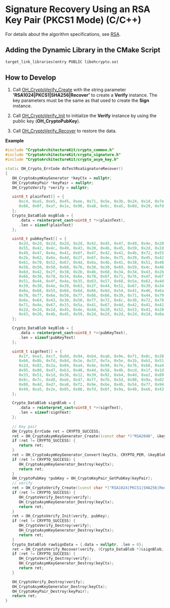 # Signature Recovery Using an RSA Key Pair (PKCS1 Mode) (C/C++)


For details about the algorithm specifications, see [RSA](crypto-sign-sig-verify-overview.md#rsa).


## Adding the Dynamic Library in the CMake Script
```txt
target_link_libraries(entry PUBLIC libohcrypto.so)
```

## How to Develop


1. Call [OH_CryptoVerify_Create](../../reference/apis-crypto-architecture-kit/_crypto_signature_api.md#oh_cryptoverify_create) with the string parameter **'RSA1024|PKCS1|SHA256|Recover'** to create a **Verify** instance. The key parameters must be the same as that used to create the **Sign** instance.

2. Call [OH_CryptoVerify_Init](../../reference/apis-crypto-architecture-kit/_crypto_signature_api.md#oh_cryptoverify_init) to initialize the **Verify** instance by using the public key (**OH_CryptoPubKey**).

3. Call [OH_CryptoVerify_Recover](../../reference/apis-crypto-architecture-kit/_crypto_signature_api.md#oh_cryptoverify_recover) to restore the data.

**Example**

```c++
#include "CryptoArchitectureKit/crypto_common.h"
#include "CryptoArchitectureKit/crypto_signature.h"
#include "CryptoArchitectureKit/crypto_asym_key.h"

static OH_Crypto_ErrCode doTestRsaSignatureRecover()
{
   OH_CryptoAsymKeyGenerator *keyCtx = nullptr;
   OH_CryptoKeyPair *keyPair = nullptr;
   OH_CryptoVerify *verify = nullptr;

   uint8_t plainText[] = {
      0xc4, 0xa5, 0xe5, 0x45, 0xee, 0x71, 0x5e, 0x3b, 0x24, 0x1d, 0x7e, 0x62, 0xd6, 0x6b, 0xab, 0x98,
      0x88, 0x0f, 0xaf, 0x1e, 0x96, 0xa0, 0x6c, 0xa5, 0x0d, 0x29, 0xfd, 0xcc, 0xef, 0xf6, 0x2b, 0x92
   };
   Crypto_DataBlob msgBlob = {
      .data = reinterpret_cast<uint8_t *>(plainText),
      .len = sizeof(plainText)
   };

   uint8_t pubKeyText[] = {
      0x2d, 0x2d, 0x2d, 0x2d, 0x2d, 0x42, 0x45, 0x47, 0x49, 0x4e, 0x20, 0x52, 0x53, 0x41, 0x20, 0x50,
      0x55, 0x42, 0x4c, 0x49, 0x43, 0x20, 0x4b, 0x45, 0x59, 0x2d, 0x2d, 0x2d, 0x2d, 0x2d, 0x0a, 0x4d,
      0x49, 0x47, 0x4a, 0x41, 0x6f, 0x47, 0x42, 0x41, 0x4b, 0x72, 0x55, 0x74, 0x74, 0x64, 0x76, 0x73,
      0x2b, 0x62, 0x6e, 0x4d, 0x2f, 0x6f, 0x4e, 0x75, 0x39, 0x45, 0x42, 0x78, 0x35, 0x64, 0x49, 0x6d,
      0x61, 0x70, 0x52, 0x67, 0x4d, 0x6a, 0x4b, 0x41, 0x38, 0x51, 0x48, 0x4b, 0x61, 0x75, 0x2f, 0x6c,
      0x58, 0x50, 0x50, 0x68, 0x76, 0x38, 0x30, 0x69, 0x59, 0x4c, 0x46, 0x2b, 0x79, 0x35, 0x35, 0x0a,
      0x6d, 0x42, 0x2f, 0x38, 0x2b, 0x4b, 0x68, 0x34, 0x34, 0x43, 0x2b, 0x5a, 0x76, 0x6f, 0x78, 0x5a,
      0x66, 0x38, 0x78, 0x34, 0x6e, 0x78, 0x6f, 0x71, 0x76, 0x4f, 0x6f, 0x73, 0x32, 0x44, 0x55, 0x69,
      0x51, 0x44, 0x4f, 0x4a, 0x35, 0x63, 0x57, 0x68, 0x5a, 0x62, 0x4d, 0x71, 0x4d, 0x42, 0x71, 0x62,
      0x39, 0x30, 0x4e, 0x39, 0x63, 0x2f, 0x44, 0x51, 0x67, 0x39, 0x34, 0x63, 0x52, 0x7a, 0x35, 0x66,
      0x0a, 0x68, 0x55, 0x66, 0x6d, 0x66, 0x6d, 0x54, 0x41, 0x46, 0x6a, 0x5a, 0x53, 0x33, 0x78, 0x6c,
      0x78, 0x77, 0x6e, 0x50, 0x77, 0x66, 0x66, 0x39, 0x71, 0x44, 0x79, 0x4c, 0x63, 0x5a, 0x55, 0x6b,
      0x6e, 0x64, 0x43, 0x30, 0x50, 0x77, 0x72, 0x6c, 0x38, 0x72, 0x70, 0x4b, 0x7a, 0x50, 0x47, 0x63,
      0x71, 0x4e, 0x67, 0x33, 0x5a, 0x41, 0x67, 0x4d, 0x42, 0x41, 0x41, 0x45, 0x3d, 0x0a, 0x2d, 0x2d,
      0x2d, 0x2d, 0x2d, 0x45, 0x4e, 0x44, 0x20, 0x52, 0x53, 0x41, 0x20, 0x50, 0x55, 0x42, 0x4c, 0x49,
      0x43, 0x20, 0x4b, 0x45, 0x59, 0x2d, 0x2d, 0x2d, 0x2d, 0x2d, 0x0a,
   };

   Crypto_DataBlob keyBlob = {
      .data = reinterpret_cast<uint8_t *>(pubKeyText),
      .len = sizeof(pubKeyText)
   };

   uint8_t signText[] = {
      0x1f, 0xe3, 0xcf, 0x8d, 0x94, 0xb4, 0xa0, 0x9e, 0xf1, 0x0c, 0x38, 0x59, 0xcb, 0x5b, 0x89, 0xc9,
      0x66, 0x8b, 0xfd, 0x8d, 0x1e, 0x37, 0xfa, 0x5e, 0x1b, 0xb1, 0x51, 0x07, 0xf1, 0xb0, 0x7d, 0x18,
      0x2d, 0x82, 0x2a, 0x04, 0xa4, 0x4e, 0x94, 0x7e, 0x76, 0xb8, 0xa4, 0x78, 0x90, 0x2f, 0x43, 0x1d,
      0x95, 0x80, 0xd7, 0xb3, 0x46, 0x4d, 0x58, 0x4b, 0xcd, 0x1f, 0x1d, 0xb3, 0x1f, 0x6b, 0x15, 0xd8,
      0x33, 0x51, 0x1d, 0x36, 0x12, 0x39, 0x92, 0xb4, 0x4d, 0xe2, 0x89, 0x26, 0x01, 0xe9, 0x1f, 0xc0,
      0x9c, 0x7c, 0xd8, 0xeb, 0x47, 0xff, 0xfb, 0x5d, 0x98, 0x9a, 0x02, 0x6a, 0x16, 0x37, 0xb1, 0xf5,
      0x08, 0x4d, 0xd7, 0xa0, 0xf2, 0x9e, 0xbe, 0x4b, 0x54, 0x77, 0x94, 0x95, 0x4b, 0x97, 0x10, 0x22,
      0x49, 0xa5, 0x2e, 0x05, 0x86, 0xfd, 0x6f, 0x9a, 0x40, 0xe6, 0x43, 0xab, 0xc5, 0xbc, 0xac, 0x21,
   };

   Crypto_DataBlob signBlob = {
      .data = reinterpret_cast<uint8_t *>(signText),
      .len = sizeof(signText)
   };
   
   // Key pair
   OH_Crypto_ErrCode ret = CRYPTO_SUCCESS;
   ret = OH_CryptoAsymKeyGenerator_Create((const char *)"RSA2048", &keyCtx);
   if (ret != CRYPTO_SUCCESS) {
      return ret;
   }
   ret = OH_CryptoAsymKeyGenerator_Convert(keyCtx, CRYPTO_PEM, &keyBlob, nullptr, &keyPair);
   if (ret != CRYPTO_SUCCESS) {
      OH_CryptoAsymKeyGenerator_Destroy(keyCtx);
      return ret;
   }
   OH_CryptoPubKey *pubKey = OH_CryptoKeyPair_GetPubKey(keyPair);
   // verify
   ret = OH_CryptoVerify_Create((const char *)"RSA1024|PKCS1|SHA256|Recover", &verify);
   if (ret != CRYPTO_SUCCESS) {
      OH_CryptoVerify_Destroy(verify);
      OH_CryptoAsymKeyGenerator_Destroy(keyCtx);
      return ret;
   }
   ret = OH_CryptoVerify_Init(verify, pubKey);
   if (ret != CRYPTO_SUCCESS) {
      OH_CryptoVerify_Destroy(verify);
      OH_CryptoAsymKeyGenerator_Destroy(keyCtx);
      return ret;
   }
   Crypto_DataBlob rawSignData = {.data = nullptr, .len = 0};
   ret = OH_CryptoVerify_Recover(verify, (Crypto_DataBlob *)&signBlob, &rawSignData);
   if (ret != CRYPTO_SUCCESS) {
      OH_CryptoVerify_Destroy(verify);
      OH_CryptoAsymKeyGenerator_Destroy(keyCtx);
      return ret;
   }

   OH_CryptoVerify_Destroy(verify);
   OH_CryptoAsymKeyGenerator_Destroy(keyCtx);
   OH_CryptoKeyPair_Destroy(keyPair);
   return ret;
}
```
